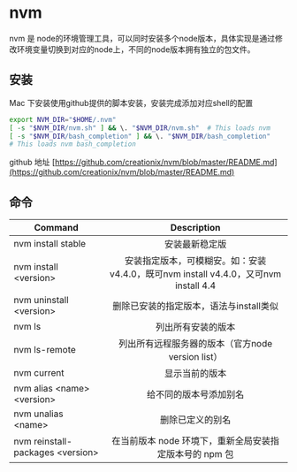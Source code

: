 # nvm

nvm 是 node的环境管理工具，可以同时安装多个node版本，具体实现是通过修改环境变量切换到对应的node上，不同的node版本拥有独立的包文件。

## 安装

Mac 下安装使用github提供的脚本安装，安装完成添加对应shell的配置

```sh
export NVM_DIR="$HOME/.nvm"
[ -s "$NVM_DIR/nvm.sh" ] && \. "$NVM_DIR/nvm.sh"  # This loads nvm
[ -s "$NVM_DIR/bash_completion" ] && \. "$NVM_DIR/bash_completion"
# This loads nvm bash_completion
```

github 地址 [https://github.com/creationix/nvm/blob/master/README.md](https://github.com/creationix/nvm/blob/master/README.md)


## 命令

| Command         	            |  Description                     
| ----------------------------- |:-------------------------------: 
| nvm install stable		    | 安装最新稳定版            
| nvm install \<version>		| 安装指定版本，可模糊安。如：安装v4.4.0，既可nvm install v4.4.0，又可nvm install 4.4   
| nvm uninstall \<version>		| 删除已安装的指定版本，语法与install类似  
| nvm ls		                | 列出所有安装的版本
| nvm ls-remote		            | 列出所有远程服务器的版本（官方node version list）
| nvm current		            | 显示当前的版本
| nvm alias \<name> \<version>  | 给不同的版本号添加别名
| nvm unalias \<name>		    | 删除已定义的别名
| nvm reinstall-packages \<version>	| 在当前版本 node 环境下，重新全局安装指定版本号的 npm 包


